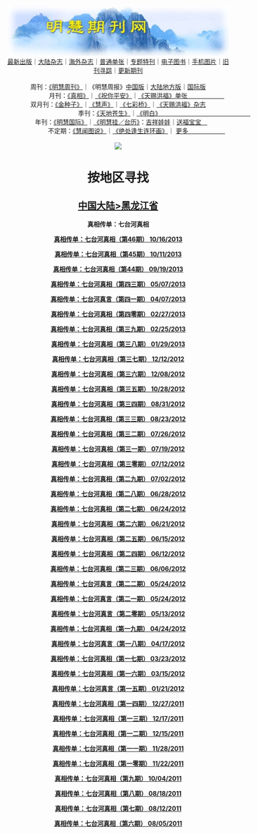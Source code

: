 <a id="user-content-1" class="anchor" aria-hidden="true" href="#1">
<a name="1" id="1" target="_blank"></a> <span id="1">
<a name="2" id="2" target="_blank"></a> <span id="2">
<a name="3" id="3" target="_blank"></a> <span id="3">
<a name="4" id="4" target="_blank"></a> <span id="4">
<a name="5" id="5" target="_blank"></a> <span id="5">
<a name="6" id="6" target="_blank"></a> <span id="6">
<a name="7" id="7" target="_blank"></a> <span id="7">
<a id="user-content-1" href="#1">
<div align="center">
<a target="_blank" href="https://github.com/19920513/djy/blob/master/gb/nsc413.md#1"><img src="https://github.com/pdf-edit/qikan/blob/master/mhqk.jpg?raw=true"></a><br>
<a href="https://github.com/pdf-edit/qikan/blob/master/display.aspx/category_id/8/page_1.md#1">最新出版</a>｜<a href="https://github.com/pdf-edit/qikan/blob/master/category.aspx/category/mainland/page_1.md#1">大陆杂志</a>｜<a href="https://github.com/pdf-edit/qikan/blob/master/category.aspx/category/overseas/page_1.md#1">海外杂志</a>｜<a href="https://github.com/pdf-edit/qikan/blob/master/display.aspx/category_id/4/guige_id/3/page_1.md#1">普通单张</a>｜<a href="https://github.com/pdf-edit/qikan/blob/master/category.aspx/category/zhuanti/page_1.md#1">专题特刊</a>｜<a href="https://github.com/pdf-edit/qikan/blob/master/display.aspx/category_id/6/meijie_id/2/page_1.md#1">电子图书</a>｜<a href="https://github.com/pdf-edit/qikan/blob/master/display.aspx/qikan_type_id/11075/page_1.md#1">手机图片</a>｜<a href="https://github.com/pdf-edit/qikan/blob/master/display.aspx/category_id/5/zhouqi_id/6/page_1.md#1">旧刊寻踪</a>｜<a href="https://github.com/pdf-edit/qikan/blob/master/UpdatedArticles.aspx/page_1.md#1">更新期刊</a>
<br>
<br>
周刊：<a href="https://github.com/pdf-edit/qikan/blob/master/display.aspx/qikan_type_id/5179/page_1.md#1">《明慧周刊》</a>｜《明慧周报》<a href="https://github.com/pdf-edit/qikan/blob/master/display.aspx/qikan_type_id/5178/page_1.md#1">中国版</a>｜<a href="https://github.com/pdf-edit/qikan/blob/master/mainland.aspx/page_1.md#1">大陆地方版</a>｜<a href="https://github.com/pdf-edit/qikan/blob/master/display.aspx/qikan_type_id/5151/page_1.md#1">国际版</a><br>
月刊：<a href="https://github.com/pdf-edit/qikan/blob/master/display.aspx/qikan_type_id/5240/page_1.md#1">《真相》</a>｜<a href="https://github.com/pdf-edit/qikan/blob/master/display.aspx/qikan_type_id/11182/page_1.md#1">《祝你平安》</a>｜<a href="https://github.com/pdf-edit/qikan/blob/master/display.aspx/qikan_type_id/5360/keyword/E5/contain/true/page_1.md#1">《天赐洪福》单张　　　　　　</a><br>
双月刊：<a href="https://github.com/pdf-edit/qikan/blob/master/display.aspx/qikan_type_id/7500/page_1.md#1">《金种子》</a>｜<a href="https://github.com/pdf-edit/qikan/blob/master/display.aspx/qikan_type_id/5638/page_1.md#1">《慧声》</a>｜<a href="https://github.com/pdf-edit/qikan/blob/master/display.aspx/qikan_type_id/7268/page_1.md#1">《七彩桥》</a>｜<a href="https://github.com/pdf-edit/qikan/blob/master/display.aspx/qikan_type_id/5360/keyword/E5/contain/false/page_1.md#1">《天赐洪福》杂志</a> <br>
季刊：<a href="https://github.com/pdf-edit/qikan/blob/master/display.aspx/qikan_type_id/5139/page_1.md#1">《天地苍生》</a>｜<a href="https://github.com/pdf-edit/qikan/blob/master/display.aspx/qikan_type_id/5140/page_1.md#1">《明白》　　　　　　　　　　　　　　　</a><br>
年刊：<a href="https://github.com/pdf-edit/qikan/blob/master/display.aspx/qikan_type_id/10922/page_1.md#1">《明慧国际》</a>｜<a href="https://github.com/pdf-edit/qikan/blob/master/display.aspx/category_id/6/meijie_id/3/page_1.md#1">《明慧挂／台历》</a>：<a href="https://github.com/pdf-edit/qikan/blob/master/display.aspx/category_id/6/meijie_id/3/keyword/E5/page_1.md#1">吉祥娃娃</a>｜<a href="https://github.com/pdf-edit/qikan/blob/master/display.aspx/category_id/6/meijie_id/3/keyword/E9/page_1.md#1">送福宝宝　</a><br> 
不定期：<a href="https://github.com/pdf-edit/qikan/blob/master/display.aspx/qikan_type_id/11185/page_1.md#1">《慧闻图说》</a>｜<a href="https://github.com/pdf-edit/qikan/blob/master/display.aspx/qikan_type_id/11131/page_1.md#1">《绝处逢生连环画》</a>｜ <a href="https://github.com/pdf-edit/qikan/blob/master/display.aspx/category_id/6/meijie_id/3/keyword/other/page_1.md#1">更多　　　　　　</a> <br>
<br>
<a target="_blank" href="https://github.com/19920513/djy/blob/master/gb/nsc413.md#1"><img src="https://raw.githubusercontent.com/19920513/www/master/t/lh600.jpg"></a><br>
<h1><strong>按地区寻找</strong></h1><p align="center"><h2><strong><a target="_blank" href="https://github.com/19920513/qikan/blob/master/mainland.aspx/page_1.md">中国大陆</a><a target="_blank" href="https://github.com/19920513/qikan/blob/master/mainland.aspx?category_id=7&location_id=9/page_1.md#1">>黑龙江省</a></strong></h2></p>
<p align="center"><strong>真相传单：七台河真相</strong></p>
<p align="center"><strong><a target="_blank" href="https://gitlab.com/19920513/pdfkit/-/raw/master/tests/pdf/162582.pdf">真相传单：七台河真相（第46期）      10/16/2013</a></strong></p>
<p align="center"><strong><a target="_blank" href="https://gitlab.com/19920513/pdfkit/-/raw/master/tests/pdf/162495.pdf">真相传单：七台河真相（第45期）      10/11/2013</a></strong></p>
<p align="center"><strong><a target="_blank" href="https://gitlab.com/19920513/pdfkit/-/raw/master/tests/pdf/162158.pdf"> 真相传单：七台河真相（第44期）      09/19/2013</a></strong></p>
<p align="center"><strong><a target="_blank" href="https://gitlab.com/19920513/pdfkit/-/raw/master/tests/pdf/105825.pdf">真相传单：七台河真相（第四三期）       05/07/2013</a></strong></p>
<p align="center"><strong><a target="_blank" href="https://gitlab.com/19920513/pdfkit/-/raw/master/tests/pdf/106444.pdf">真相传单：七台河真言（第四一期）       04/07/2013</a></strong></p>
<p align="center"><strong><a target="_blank" href="https://gitlab.com/19920513/pdfkit/-/raw/master/tests/pdf/107290.pdf">真相传单：七台河真相（第四零期）       02/27/2013</a></strong></p>
<p align="center"><strong><a target="_blank" href="https://gitlab.com/19920513/pdfkit/-/raw/master/tests/pdf/107315.pdf">真相传单：七台河真相（第三九期）       02/25/2013</a></strong></p>
<p align="center"><strong><a target="_blank" href="https://gitlab.com/19920513/pdfkit/-/raw/master/tests/pdf/107805.pdf">真相传单：七台河真相（第三八期）       01/29/2013</a></strong></p>
<p align="center"><strong><a target="_blank" href="https://gitlab.com/19920513/pdfkit/-/raw/master/tests/pdf/108827.pdf">真相传单：七台河真相（第三七期）       12/12/2012</a></strong></p>
<p align="center"><strong><a target="_blank" href="https://gitlab.com/19920513/pdfkit/-/raw/master/tests/pdf/108905.pdf">真相传单：七台河真相（第三六期）       12/08/2012</a></strong></p>
<p align="center"><strong><a target="_blank" href="https://gitlab.com/19920513/pdfkit/-/raw/master/tests/pdf/109725.pdf">真相传单：七台河真相（第三五期）       10/28/2012</a></strong></p>
<p align="center"><strong><a target="_blank" href="https://gitlab.com/19920513/pdfkit/-/raw/master/tests/pdf/110963.pdf">真相传单：七台河真相（第三四期）       08/31/2012</a></strong></p>
<p align="center"><strong><a target="_blank" href="https://gitlab.com/19920513/pdfkit/-/raw/master/tests/pdf/111144.pdf">真相传单：七台河真相（第三三期）       08/23/2012</a></strong></p>
<p align="center"><strong><a target="_blank" href="https://gitlab.com/19920513/pdfkit/-/raw/master/tests/pdf/111917.pdf">真相传单：七台河真相（第三二期）       07/26/2012</a></strong></p>
<p align="center"><strong><a target="_blank" href="https://gitlab.com/19920513/pdfkit/-/raw/master/tests/pdf/112092.pdf">真相传单：七台河真相（第三一期）       07/19/2012</a></strong></p>
<p align="center"><strong><a target="_blank" href="https://gitlab.com/19920513/pdfkit/-/raw/master/tests/pdf/112256.pdf">真相传单：七台河真相（第三零期）       07/12/2012</a></strong></p>
<p align="center"><strong><a target="_blank" href="https://gitlab.com/19920513/pdfkit/-/raw/master/tests/pdf/112503.pdf">真相传单：七台河真相（第二九期）       07/02/2012</a></strong></p>
<p align="center"><strong><a target="_blank" href="https://gitlab.com/19920513/pdfkit/-/raw/master/tests/pdf/112628.pdf">真相传单：七台河真相（第二八期）       06/28/2012</a></strong></p>
<p align="center"><strong><a target="_blank" href="https://gitlab.com/19920513/pdfkit/-/raw/master/tests/pdf/112706.pdf">真相传单：七台河真相（第二七期）       06/24/2012</a></strong></p>
<p align="center"><strong><a target="_blank" href="https://gitlab.com/19920513/pdfkit/-/raw/master/tests/pdf/112800.pdf">真相传单：七台河真相（第二六期）       06/21/2012</a></strong></p>
<p align="center"><strong><a target="_blank" href="https://gitlab.com/19920513/pdfkit/-/raw/master/tests/pdf/112956.pdf">真相传单：七台河真相（第二五期）       06/15/2012</a></strong></p>
<p align="center"><strong><a target="_blank" href="https://gitlab.com/19920513/pdfkit/-/raw/master/tests/pdf/113020.pdf">真相传单：七台河真相（第二四期）       06/12/2012</a></strong></p>
<p align="center"><strong><a target="_blank" href="https://gitlab.com/19920513/pdfkit/-/raw/master/tests/pdf/113188.pdf">真相传单：七台河真相（第二三期）       06/06/2012</a></strong></p>
<p align="center"><strong><a target="_blank" href="https://gitlab.com/19920513/pdfkit/-/raw/master/tests/pdf/113509.pdf">真相传单：七台河真言（第二二期）       05/24/2012</a></strong></p>
<p align="center"><strong><a target="_blank" href="https://gitlab.com/19920513/pdfkit/-/raw/master/tests/pdf/113510.pdf">真相传单：七台河真言（第二一期）       05/24/2012</a></strong></p>
<p align="center"><strong><a target="_blank" href="https://gitlab.com/19920513/pdfkit/-/raw/master/tests/pdf/113791.pdf">真相传单：七台河真言（第二零期）       05/13/2012</a></strong></p>
<p align="center"><strong><a target="_blank" href="https://gitlab.com/19920513/pdfkit/-/raw/master/tests/pdf/114269.pdf">真相传单：七台河真相（第一九期）       04/24/2012</a></strong></p>
<p align="center"><strong><a target="_blank" href="https://gitlab.com/19920513/pdfkit/-/raw/master/tests/pdf/114388.pdf">真相传单：七台河真言（第一八期）       04/17/2012</a></strong></p>
<p align="center"><strong><a target="_blank" href="https://gitlab.com/19920513/pdfkit/-/raw/master/tests/pdf/115050.pdf">真相传单：七台河真相（第一七期）       03/23/2012</a></strong></p>
<p align="center"><strong><a target="_blank" href="https://gitlab.com/19920513/pdfkit/-/raw/master/tests/pdf/115282.pdf">真相传单：七台河真相（第一六期）       03/15/2012</a></strong></p>
<p align="center"><strong><a target="_blank" href="https://gitlab.com/19920513/pdfkit/-/raw/master/tests/pdf/116421.pdf">真相传单：七台河真言（第一五期）       01/21/2012</a></strong></p>
<p align="center"><strong><a target="_blank" href="https://gitlab.com/19920513/pdfkit/-/raw/master/tests/pdf/117009.pdf">真相传单：七台河真相（第一四期）       12/27/2011</a></strong></p>
<p align="center"><strong><a target="_blank" href="https://gitlab.com/19920513/pdfkit/-/raw/master/tests/pdf/117241.pdf">真相传单：七台河真相（第一三期）       12/17/2011</a></strong></p>
<p align="center"><strong><a target="_blank" href="https://gitlab.com/19920513/pdfkit/-/raw/master/tests/pdf/117278.pdf">真相传单：七台河真相（第一二期）       12/15/2011</a></strong></p>
<p align="center"><strong><a target="_blank" href="https://gitlab.com/19920513/pdfkit/-/raw/master/tests/pdf/117659.pdf">真相传单：七台河真相（第一一期）       11/28/2011</a></strong></p>
<p align="center"><strong><a target="_blank" href="https://gitlab.com/19920513/pdfkit/-/raw/master/tests/pdf/117829.pdf">真相传单：七台河真相（第一零期）       11/22/2011</a></strong></p>
<p align="center"><strong><a target="_blank" href="https://gitlab.com/19920513/pdfkit/-/raw/master/tests/pdf/118847.pdf">真相传单：七台河真相（第九期）       10/04/2011</a></strong></p>
<p align="center"><strong><a target="_blank" href="https://gitlab.com/19920513/pdfkit/-/raw/master/tests/pdf/119787.pdf">真相传单：七台河真相（第八期）       08/18/2011</a></strong></p>
<p align="center"><strong><a target="_blank" href="https://gitlab.com/19920513/pdfkit/-/raw/master/tests/pdf/119914.pdf">真相传单：七台河真相（第七期）       08/12/2011</a></strong></p>
<p align="center"><strong><a target="_blank" href="https://gitlab.com/19920513/pdfkit/-/raw/master/tests/pdf/120060.pdf">真相传单：七台河真相（第六期）       08/05/2011</a></strong></p>

